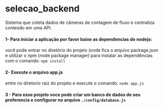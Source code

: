 # selecao_backend
Sistema que coleta dados de câmeras de contagem de fluxo e centraliza conteúdo em uma API. 

#### 1- Para iniciar a aplicação por favor baixe as dependencias do nodejs:
  você pode entrar no diretório do projeto (onde fica o arquivo package.json e utilizar o npm (node package manager) para instalar as dependências com o comando: 
        `npm install`
        
        
#### 2- Exexute o arquivo app.js
   entre no diretorio raiz do projeto e execute o comando:
        `node app.js`

#### 3 - Para esse projeto voce pode criar um banco de dados de seu preferencia e configurar no arquivo `./config/database.js`
    
  
